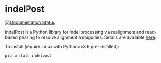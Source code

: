 # indelPost

[![Documentation Status](https://readthedocs.org/projects/indelpost/badge/?version=latest)](https://indelpost.readthedocs.io/en/latest/?badge=latest)

indelPost is a Python library for indel processing via realignment and read-based phasing to resolve alignment ambiguities. Details are available [here](https://indelpost.readthedocs.io/en/latest/#).


To install (require Linux with Python>=3.6 pre-installed): 

```
pip install indelpost
``` 

